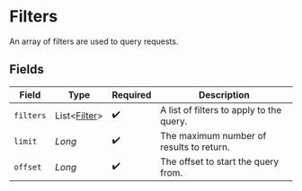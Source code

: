 # Filters

An array of filters are used to query requests.


## Fields

| Field                                         | Type                                          | Required                                      | Description                                   |
| --------------------------------------------- | --------------------------------------------- | --------------------------------------------- | --------------------------------------------- |
| `filters`                                     | List<[Filter](../../models/shared/Filter.md)> | :heavy_check_mark:                            | A list of filters to apply to the query.      |
| `limit`                                       | *Long*                                        | :heavy_check_mark:                            | The maximum number of results to return.      |
| `offset`                                      | *Long*                                        | :heavy_check_mark:                            | The offset to start the query from.           |